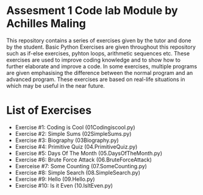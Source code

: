 # Assesment 1 Code lab Module by Achilles Maling
This repository contains a series of exercises given by the tutor and done by the student. Basic Python Exercises are given throughout this repository such as if-else exercises, pyhton loops, arithmetic sequences etc. These exercises are used to improve coding knowledge and to show how to further elaborate and improve a code. In some exercises, multiple programs are given emphasising the difference between the normal program and an advanced program. These exercises are based on real-life situations in which may be useful in the near future.

# List of Exercises
  - Exercise #1: Coding is Cool (01Codingiscool.py)
  - Exercise #2: Simple Sums (02SimpleSums.py)
  - Exercise #3: Biography (03Biography.py)
  - Exercise #4: Primitive Quiz (04.PrimitiveQuiz.py)
  - Exercise #5: Days Of The Month (05.DaysOfTheMonth.py)
  - Exercise #6: Brute Force Attack (06.BruteForceAttack)
  - Exerceise #7: Some Counting (07.SomeCounting.py)
  - Exercise #8: Simple Search (08.SimpleSearch.py)
  - Exercise #9: Hello (09.Hello.py)
  - Exercise #10: Is it Even (10.IsItEven.py)
